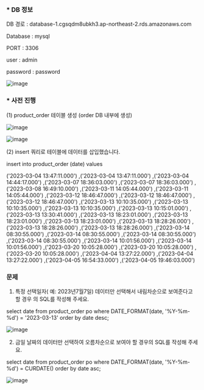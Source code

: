 ### * DB 정보

DB 경로 : database-1.cgsqdm8ubkh3.ap-northeast-2.rds.amazonaws.com

Database : mysql

PORT : 3306

user : admin

password : password

![image](https://user-images.githubusercontent.com/103189961/230875491-2864a115-f0b7-41b3-901a-6a8844eaf6fd.png)

### * 사전 진행

(1) product_order 테이블 생성 
(order DB 내부에 생성)

![image](https://user-images.githubusercontent.com/103189961/230881247-06328776-d974-44d2-9d5b-9d144afadf45.png)


![image](https://user-images.githubusercontent.com/103189961/230875947-c2c9d4c9-40bf-4227-af5b-dab77188d19f.png)


(2) insert 쿼리로 테이블에 데이터를 삽입했습니다.

insert into product_order (date) values 

('2023-03-04 13:47:11.000')
,('2023-03-04 13:47:11.000')
,('2023-03-04 14:44:17.000')
,('2023-03-07 18:36:03.000')
,('2023-03-07 18:36:03.000')
,('2023-03-08 16:49:10.000')
,('2023-03-11 14:05:44.000')
,('2023-03-11 14:05:44.000')
,('2023-03-12 18:46:47.000')
,('2023-03-12 18:46:47.000')
,('2023-03-12 18:46:47.000')
,('2023-03-13 10:10:35.000')
,('2023-03-13 10:10:35.000')
,('2023-03-13 10:10:35.000')
,('2023-03-13 10:15:01.000')
,('2023-03-13 13:30:41.000')
,('2023-03-13 18:23:01.000')
,('2023-03-13 18:23:01.000')
,('2023-03-13 18:23:01.000')
,('2023-03-13 18:28:26.000')
,('2023-03-13 18:28:26.000')
,('2023-03-13 18:28:26.000')
,('2023-03-14 08:30:55.000')
,('2023-03-14 08:30:55.000')
,('2023-03-14 08:30:55.000')
,('2023-03-14 08:30:55.000')
,('2023-03-14 10:01:56.000')
,('2023-03-14 10:01:56.000')
,('2023-03-20 10:05:28.000')
,('2023-03-20 10:05:28.000')
,('2023-03-20 10:05:28.000')
,('2023-04-04 13:27:22.000')
,('2023-04-04 13:27:22.000')
,('2023-04-05 16:54:33.000')
,('2023-04-05 19:46:03.000')


### 문제

1) 특정 선택일자( 예: 2023년7월7일) 데이터만 선택해서 내림차순으로 보여준다고 할 경우
의 SQL를 작성해 주세요.

select date  from product_order po where DATE_FORMAT(date, '%Y-%m-%d') = '2023-03-13' order by date desc;

![image](https://user-images.githubusercontent.com/103189961/230880314-0d2d2185-52ae-419d-93fc-8428d3bca2c0.png)



2) 금일 날짜의 데이터만 선택하여 오름차순으로 보여야 할 경우의 SQL를 작성해 주세요.

select date  from product_order po where DATE_FORMAT(date, '%Y-%m-%d') = CURDATE()  order by date asc;

![image](https://user-images.githubusercontent.com/103189961/230880799-8a5a0ffe-db94-4cf3-b2df-ac8435c0e973.png)


